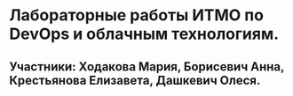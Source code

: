 # Лабораторные работы ИТМО по DevOps и облачным технологиям.

## Участники: Ходакова Мария, Борисевич Анна, Крестьянова Елизавета, Дашкевич Олеся.
